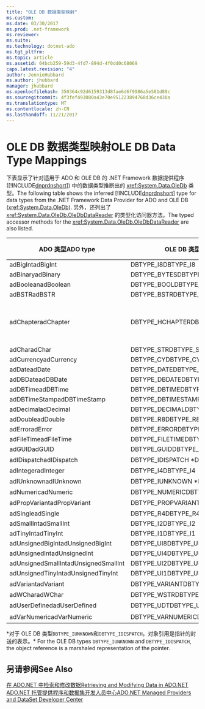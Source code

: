 ```yaml
---
title: "OLE DB 数据类型映射"
ms.custom: 
ms.date: 03/30/2017
ms.prod: .net-framework
ms.reviewer: 
ms.suite: 
ms.technology: dotnet-ado
ms.tgt_pltfrm: 
ms.topic: article
ms.assetid: 04bcb259-59d3-4fd7-894d-4f0dd0c68069
caps.latest.revision: "4"
author: JennieHubbard
ms.author: jhubbard
manager: jhubbard
ms.openlocfilehash: 350364c92d6159313d8fae6d6f9986a5e581d89c
ms.sourcegitcommit: 4f3fef493080a43e70e951223894768d36ce430a
ms.translationtype: MT
ms.contentlocale: zh-CN
ms.lasthandoff: 11/21/2017
---
```

# <a name="ole-db-data-type-mappings"></a><span data-ttu-id="56090-102">OLE DB 数据类型映射</span><span class="sxs-lookup"><span data-stu-id="56090-102">OLE DB Data Type Mappings</span></span>
<span data-ttu-id="56090-103">下表显示了针对适用于 ADO 和 OLE DB 的 .NET Framework 数据提供程序 ([!INCLUDE[dnprdnshort](../../../../includes/dnprdnshort-md.md)]) 中的数据类型推断出的 <xref:System.Data.OleDb> 类型。</span><span class="sxs-lookup"><span data-stu-id="56090-103">The following table shows the inferred [!INCLUDE[dnprdnshort](../../../../includes/dnprdnshort-md.md)] type for data types from the .NET Framework Data Provider for ADO and OLE DB (<xref:System.Data.OleDb>).</span></span> <span data-ttu-id="56090-104">另外，还列出了 <xref:System.Data.OleDb.OleDbDataReader> 的类型化访问器方法。</span><span class="sxs-lookup"><span data-stu-id="56090-104">The typed accessor methods for the <xref:System.Data.OleDb.OleDbDataReader> are also listed.</span></span>  
  
|<span data-ttu-id="56090-105">ADO 类型</span><span class="sxs-lookup"><span data-stu-id="56090-105">ADO type</span></span>|<span data-ttu-id="56090-106">OLE DB 类型</span><span class="sxs-lookup"><span data-stu-id="56090-106">OLE DB type</span></span>|[!INCLUDE[dnprdnshort](../../../../includes/dnprdnshort-md.md)]<span data-ttu-id="56090-107"> 类型</span><span class="sxs-lookup"><span data-stu-id="56090-107"> type</span></span>|[!INCLUDE[dnprdnshort](../../../../includes/dnprdnshort-md.md)]<span data-ttu-id="56090-108"> 类型化访问器</span><span class="sxs-lookup"><span data-stu-id="56090-108"> typed accessor</span></span>|  
|--------------|-----------------|----------------------------------------------------------------------|--------------------------------------------------------------------------------|  
|<span data-ttu-id="56090-109">adBigInt</span><span class="sxs-lookup"><span data-stu-id="56090-109">adBigInt</span></span>|<span data-ttu-id="56090-110">DBTYPE_I8</span><span class="sxs-lookup"><span data-stu-id="56090-110">DBTYPE_I8</span></span>|<span data-ttu-id="56090-111">Int64</span><span class="sxs-lookup"><span data-stu-id="56090-111">Int64</span></span>|<span data-ttu-id="56090-112">GetInt64()</span><span class="sxs-lookup"><span data-stu-id="56090-112">GetInt64()</span></span>|  
|<span data-ttu-id="56090-113">adBinary</span><span class="sxs-lookup"><span data-stu-id="56090-113">adBinary</span></span>|<span data-ttu-id="56090-114">DBTYPE_BYTES</span><span class="sxs-lookup"><span data-stu-id="56090-114">DBTYPE_BYTES</span></span>|<span data-ttu-id="56090-115">Byte[]</span><span class="sxs-lookup"><span data-stu-id="56090-115">Byte[]</span></span>|<span data-ttu-id="56090-116">GetBytes()</span><span class="sxs-lookup"><span data-stu-id="56090-116">GetBytes()</span></span>|  
|<span data-ttu-id="56090-117">adBoolean</span><span class="sxs-lookup"><span data-stu-id="56090-117">adBoolean</span></span>|<span data-ttu-id="56090-118">DBTYPE_BOOL</span><span class="sxs-lookup"><span data-stu-id="56090-118">DBTYPE_BOOL</span></span>|<span data-ttu-id="56090-119">Boolean</span><span class="sxs-lookup"><span data-stu-id="56090-119">Boolean</span></span>|<span data-ttu-id="56090-120">GetBoolean()</span><span class="sxs-lookup"><span data-stu-id="56090-120">GetBoolean()</span></span>|  
|<span data-ttu-id="56090-121">adBSTR</span><span class="sxs-lookup"><span data-stu-id="56090-121">adBSTR</span></span>|<span data-ttu-id="56090-122">DBTYPE_BSTR</span><span class="sxs-lookup"><span data-stu-id="56090-122">DBTYPE_BSTR</span></span>|<span data-ttu-id="56090-123">String</span><span class="sxs-lookup"><span data-stu-id="56090-123">String</span></span>|<span data-ttu-id="56090-124">GetString()</span><span class="sxs-lookup"><span data-stu-id="56090-124">GetString()</span></span>|  
|<span data-ttu-id="56090-125">adChapter</span><span class="sxs-lookup"><span data-stu-id="56090-125">adChapter</span></span>|<span data-ttu-id="56090-126">DBTYPE_HCHAPTER</span><span class="sxs-lookup"><span data-stu-id="56090-126">DBTYPE_HCHAPTER</span></span>|<span data-ttu-id="56090-127">通过 `DataReader` 支持。</span><span class="sxs-lookup"><span data-stu-id="56090-127">Supported through the `DataReader`.</span></span> <span data-ttu-id="56090-128">请参阅[检索数据使用 DataReader](../../../../docs/framework/data/adonet/retrieving-data-using-a-datareader.md)。</span><span class="sxs-lookup"><span data-stu-id="56090-128">See [Retrieving Data Using a DataReader](../../../../docs/framework/data/adonet/retrieving-data-using-a-datareader.md).</span></span>|<span data-ttu-id="56090-129">GetValue()</span><span class="sxs-lookup"><span data-stu-id="56090-129">GetValue()</span></span>|  
|<span data-ttu-id="56090-130">adChar</span><span class="sxs-lookup"><span data-stu-id="56090-130">adChar</span></span>|<span data-ttu-id="56090-131">DBTYPE_STR</span><span class="sxs-lookup"><span data-stu-id="56090-131">DBTYPE_STR</span></span>|<span data-ttu-id="56090-132">String</span><span class="sxs-lookup"><span data-stu-id="56090-132">String</span></span>|<span data-ttu-id="56090-133">GetString()</span><span class="sxs-lookup"><span data-stu-id="56090-133">GetString()</span></span>|  
|<span data-ttu-id="56090-134">adCurrency</span><span class="sxs-lookup"><span data-stu-id="56090-134">adCurrency</span></span>|<span data-ttu-id="56090-135">DBTYPE_CY</span><span class="sxs-lookup"><span data-stu-id="56090-135">DBTYPE_CY</span></span>|<span data-ttu-id="56090-136">Decimal</span><span class="sxs-lookup"><span data-stu-id="56090-136">Decimal</span></span>|<span data-ttu-id="56090-137">GetDecimal()</span><span class="sxs-lookup"><span data-stu-id="56090-137">GetDecimal()</span></span>|  
|<span data-ttu-id="56090-138">adDate</span><span class="sxs-lookup"><span data-stu-id="56090-138">adDate</span></span>|<span data-ttu-id="56090-139">DBTYPE_DATE</span><span class="sxs-lookup"><span data-stu-id="56090-139">DBTYPE_DATE</span></span>|<span data-ttu-id="56090-140">DateTime</span><span class="sxs-lookup"><span data-stu-id="56090-140">DateTime</span></span>|<span data-ttu-id="56090-141">GetDateTime()</span><span class="sxs-lookup"><span data-stu-id="56090-141">GetDateTime()</span></span>|  
|<span data-ttu-id="56090-142">adDBDate</span><span class="sxs-lookup"><span data-stu-id="56090-142">adDBDate</span></span>|<span data-ttu-id="56090-143">DBTYPE_DBDATE</span><span class="sxs-lookup"><span data-stu-id="56090-143">DBTYPE_DBDATE</span></span>|<span data-ttu-id="56090-144">DateTime</span><span class="sxs-lookup"><span data-stu-id="56090-144">DateTime</span></span>|<span data-ttu-id="56090-145">GetDateTime()</span><span class="sxs-lookup"><span data-stu-id="56090-145">GetDateTime()</span></span>|  
|<span data-ttu-id="56090-146">adDBTime</span><span class="sxs-lookup"><span data-stu-id="56090-146">adDBTime</span></span>|<span data-ttu-id="56090-147">DBTYPE_DBTIME</span><span class="sxs-lookup"><span data-stu-id="56090-147">DBTYPE_DBTIME</span></span>|<span data-ttu-id="56090-148">DateTime</span><span class="sxs-lookup"><span data-stu-id="56090-148">DateTime</span></span>|<span data-ttu-id="56090-149">GetDateTime()</span><span class="sxs-lookup"><span data-stu-id="56090-149">GetDateTime()</span></span>|  
|<span data-ttu-id="56090-150">adDBTimeStamp</span><span class="sxs-lookup"><span data-stu-id="56090-150">adDBTimeStamp</span></span>|<span data-ttu-id="56090-151">DBTYPE_DBTIMESTAMP</span><span class="sxs-lookup"><span data-stu-id="56090-151">DBTYPE_DBTIMESTAMP</span></span>|<span data-ttu-id="56090-152">DateTime</span><span class="sxs-lookup"><span data-stu-id="56090-152">DateTime</span></span>|<span data-ttu-id="56090-153">GetDateTime()</span><span class="sxs-lookup"><span data-stu-id="56090-153">GetDateTime()</span></span>|  
|<span data-ttu-id="56090-154">adDecimal</span><span class="sxs-lookup"><span data-stu-id="56090-154">adDecimal</span></span>|<span data-ttu-id="56090-155">DBTYPE_DECIMAL</span><span class="sxs-lookup"><span data-stu-id="56090-155">DBTYPE_DECIMAL</span></span>|<span data-ttu-id="56090-156">Decimal</span><span class="sxs-lookup"><span data-stu-id="56090-156">Decimal</span></span>|<span data-ttu-id="56090-157">GetDecimal()</span><span class="sxs-lookup"><span data-stu-id="56090-157">GetDecimal()</span></span>|  
|<span data-ttu-id="56090-158">adDouble</span><span class="sxs-lookup"><span data-stu-id="56090-158">adDouble</span></span>|<span data-ttu-id="56090-159">DBTYPE_R8</span><span class="sxs-lookup"><span data-stu-id="56090-159">DBTYPE_R8</span></span>|<span data-ttu-id="56090-160">Double</span><span class="sxs-lookup"><span data-stu-id="56090-160">Double</span></span>|<span data-ttu-id="56090-161">GetDouble()</span><span class="sxs-lookup"><span data-stu-id="56090-161">GetDouble()</span></span>|  
|<span data-ttu-id="56090-162">adError</span><span class="sxs-lookup"><span data-stu-id="56090-162">adError</span></span>|<span data-ttu-id="56090-163">DBTYPE_ERROR</span><span class="sxs-lookup"><span data-stu-id="56090-163">DBTYPE_ERROR</span></span>|<span data-ttu-id="56090-164">ExternalException</span><span class="sxs-lookup"><span data-stu-id="56090-164">ExternalException</span></span>|<span data-ttu-id="56090-165">GetValue()</span><span class="sxs-lookup"><span data-stu-id="56090-165">GetValue()</span></span>|  
|<span data-ttu-id="56090-166">adFileTime</span><span class="sxs-lookup"><span data-stu-id="56090-166">adFileTime</span></span>|<span data-ttu-id="56090-167">DBTYPE_FILETIME</span><span class="sxs-lookup"><span data-stu-id="56090-167">DBTYPE_FILETIME</span></span>|<span data-ttu-id="56090-168">DateTime</span><span class="sxs-lookup"><span data-stu-id="56090-168">DateTime</span></span>|<span data-ttu-id="56090-169">GetDateTime()</span><span class="sxs-lookup"><span data-stu-id="56090-169">GetDateTime()</span></span>|  
|<span data-ttu-id="56090-170">adGUID</span><span class="sxs-lookup"><span data-stu-id="56090-170">adGUID</span></span>|<span data-ttu-id="56090-171">DBTYPE_GUID</span><span class="sxs-lookup"><span data-stu-id="56090-171">DBTYPE_GUID</span></span>|<span data-ttu-id="56090-172">Guid</span><span class="sxs-lookup"><span data-stu-id="56090-172">Guid</span></span>|<span data-ttu-id="56090-173">GetGuid()</span><span class="sxs-lookup"><span data-stu-id="56090-173">GetGuid()</span></span>|  
|<span data-ttu-id="56090-174">adIDispatch</span><span class="sxs-lookup"><span data-stu-id="56090-174">adIDispatch</span></span>|<span data-ttu-id="56090-175">DBTYPE_IDISPATCH *</span><span class="sxs-lookup"><span data-stu-id="56090-175">DBTYPE_IDISPATCH *</span></span>|<span data-ttu-id="56090-176">对象</span><span class="sxs-lookup"><span data-stu-id="56090-176">Object</span></span>|<span data-ttu-id="56090-177">GetValue()</span><span class="sxs-lookup"><span data-stu-id="56090-177">GetValue()</span></span>|  
|<span data-ttu-id="56090-178">adInteger</span><span class="sxs-lookup"><span data-stu-id="56090-178">adInteger</span></span>|<span data-ttu-id="56090-179">DBTYPE_I4</span><span class="sxs-lookup"><span data-stu-id="56090-179">DBTYPE_I4</span></span>|<span data-ttu-id="56090-180">Int32</span><span class="sxs-lookup"><span data-stu-id="56090-180">Int32</span></span>|<span data-ttu-id="56090-181">GetInt32()</span><span class="sxs-lookup"><span data-stu-id="56090-181">GetInt32()</span></span>|  
|<span data-ttu-id="56090-182">adIUnknown</span><span class="sxs-lookup"><span data-stu-id="56090-182">adIUnknown</span></span>|<span data-ttu-id="56090-183">DBTYPE_IUNKNOWN *</span><span class="sxs-lookup"><span data-stu-id="56090-183">DBTYPE_IUNKNOWN *</span></span>|<span data-ttu-id="56090-184">对象</span><span class="sxs-lookup"><span data-stu-id="56090-184">Object</span></span>|<span data-ttu-id="56090-185">GetValue()</span><span class="sxs-lookup"><span data-stu-id="56090-185">GetValue()</span></span>|  
|<span data-ttu-id="56090-186">adNumeric</span><span class="sxs-lookup"><span data-stu-id="56090-186">adNumeric</span></span>|<span data-ttu-id="56090-187">DBTYPE_NUMERIC</span><span class="sxs-lookup"><span data-stu-id="56090-187">DBTYPE_NUMERIC</span></span>|<span data-ttu-id="56090-188">Decimal</span><span class="sxs-lookup"><span data-stu-id="56090-188">Decimal</span></span>|<span data-ttu-id="56090-189">GetDecimal()</span><span class="sxs-lookup"><span data-stu-id="56090-189">GetDecimal()</span></span>|  
|<span data-ttu-id="56090-190">adPropVariant</span><span class="sxs-lookup"><span data-stu-id="56090-190">adPropVariant</span></span>|<span data-ttu-id="56090-191">DBTYPE_PROPVARIANT</span><span class="sxs-lookup"><span data-stu-id="56090-191">DBTYPE_PROPVARIANT</span></span>|<span data-ttu-id="56090-192">对象</span><span class="sxs-lookup"><span data-stu-id="56090-192">Object</span></span>|<span data-ttu-id="56090-193">GetValue()</span><span class="sxs-lookup"><span data-stu-id="56090-193">GetValue()</span></span>|  
|<span data-ttu-id="56090-194">adSingle</span><span class="sxs-lookup"><span data-stu-id="56090-194">adSingle</span></span>|<span data-ttu-id="56090-195">DBTYPE_R4</span><span class="sxs-lookup"><span data-stu-id="56090-195">DBTYPE_R4</span></span>|<span data-ttu-id="56090-196">Single</span><span class="sxs-lookup"><span data-stu-id="56090-196">Single</span></span>|<span data-ttu-id="56090-197">GetFloat()</span><span class="sxs-lookup"><span data-stu-id="56090-197">GetFloat()</span></span>|  
|<span data-ttu-id="56090-198">adSmallInt</span><span class="sxs-lookup"><span data-stu-id="56090-198">adSmallInt</span></span>|<span data-ttu-id="56090-199">DBTYPE_I2</span><span class="sxs-lookup"><span data-stu-id="56090-199">DBTYPE_I2</span></span>|<span data-ttu-id="56090-200">Int16</span><span class="sxs-lookup"><span data-stu-id="56090-200">Int16</span></span>|<span data-ttu-id="56090-201">GetInt16()</span><span class="sxs-lookup"><span data-stu-id="56090-201">GetInt16()</span></span>|  
|<span data-ttu-id="56090-202">adTinyInt</span><span class="sxs-lookup"><span data-stu-id="56090-202">adTinyInt</span></span>|<span data-ttu-id="56090-203">DBTYPE_I1</span><span class="sxs-lookup"><span data-stu-id="56090-203">DBTYPE_I1</span></span>|<span data-ttu-id="56090-204">Byte</span><span class="sxs-lookup"><span data-stu-id="56090-204">Byte</span></span>|<span data-ttu-id="56090-205">GetByte()</span><span class="sxs-lookup"><span data-stu-id="56090-205">GetByte()</span></span>|  
|<span data-ttu-id="56090-206">adUnsignedBigInt</span><span class="sxs-lookup"><span data-stu-id="56090-206">adUnsignedBigInt</span></span>|<span data-ttu-id="56090-207">DBTYPE_UI8</span><span class="sxs-lookup"><span data-stu-id="56090-207">DBTYPE_UI8</span></span>|<span data-ttu-id="56090-208">UInt64</span><span class="sxs-lookup"><span data-stu-id="56090-208">UInt64</span></span>|<span data-ttu-id="56090-209">GetValue()</span><span class="sxs-lookup"><span data-stu-id="56090-209">GetValue()</span></span>|  
|<span data-ttu-id="56090-210">adUnsignedInt</span><span class="sxs-lookup"><span data-stu-id="56090-210">adUnsignedInt</span></span>|<span data-ttu-id="56090-211">DBTYPE_UI4</span><span class="sxs-lookup"><span data-stu-id="56090-211">DBTYPE_UI4</span></span>|<span data-ttu-id="56090-212">UInt32</span><span class="sxs-lookup"><span data-stu-id="56090-212">UInt32</span></span>|<span data-ttu-id="56090-213">GetValue()</span><span class="sxs-lookup"><span data-stu-id="56090-213">GetValue()</span></span>|  
|<span data-ttu-id="56090-214">adUnsignedSmallInt</span><span class="sxs-lookup"><span data-stu-id="56090-214">adUnsignedSmallInt</span></span>|<span data-ttu-id="56090-215">DBTYPE_UI2</span><span class="sxs-lookup"><span data-stu-id="56090-215">DBTYPE_UI2</span></span>|<span data-ttu-id="56090-216">UInt16</span><span class="sxs-lookup"><span data-stu-id="56090-216">UInt16</span></span>|<span data-ttu-id="56090-217">GetValue()</span><span class="sxs-lookup"><span data-stu-id="56090-217">GetValue()</span></span>|  
|<span data-ttu-id="56090-218">adUnsignedTinyInt</span><span class="sxs-lookup"><span data-stu-id="56090-218">adUnsignedTinyInt</span></span>|<span data-ttu-id="56090-219">DBTYPE_UI1</span><span class="sxs-lookup"><span data-stu-id="56090-219">DBTYPE_UI1</span></span>|<span data-ttu-id="56090-220">Byte</span><span class="sxs-lookup"><span data-stu-id="56090-220">Byte</span></span>|<span data-ttu-id="56090-221">GetByte()</span><span class="sxs-lookup"><span data-stu-id="56090-221">GetByte()</span></span>|  
|<span data-ttu-id="56090-222">adVariant</span><span class="sxs-lookup"><span data-stu-id="56090-222">adVariant</span></span>|<span data-ttu-id="56090-223">DBTYPE_VARIANT</span><span class="sxs-lookup"><span data-stu-id="56090-223">DBTYPE_VARIANT</span></span>|<span data-ttu-id="56090-224">对象</span><span class="sxs-lookup"><span data-stu-id="56090-224">Object</span></span>|<span data-ttu-id="56090-225">GetValue()</span><span class="sxs-lookup"><span data-stu-id="56090-225">GetValue()</span></span>|  
|<span data-ttu-id="56090-226">adWChar</span><span class="sxs-lookup"><span data-stu-id="56090-226">adWChar</span></span>|<span data-ttu-id="56090-227">DBTYPE_WSTR</span><span class="sxs-lookup"><span data-stu-id="56090-227">DBTYPE_WSTR</span></span>|<span data-ttu-id="56090-228">String</span><span class="sxs-lookup"><span data-stu-id="56090-228">String</span></span>|<span data-ttu-id="56090-229">GetString()</span><span class="sxs-lookup"><span data-stu-id="56090-229">GetString()</span></span>|  
|<span data-ttu-id="56090-230">adUserDefined</span><span class="sxs-lookup"><span data-stu-id="56090-230">adUserDefined</span></span>|<span data-ttu-id="56090-231">DBTYPE_UDT</span><span class="sxs-lookup"><span data-stu-id="56090-231">DBTYPE_UDT</span></span>|<span data-ttu-id="56090-232">不受支持</span><span class="sxs-lookup"><span data-stu-id="56090-232">not supported</span></span>||  
|<span data-ttu-id="56090-233">adVarNumeric</span><span class="sxs-lookup"><span data-stu-id="56090-233">adVarNumeric</span></span>|<span data-ttu-id="56090-234">DBTYPE_VARNUMERIC</span><span class="sxs-lookup"><span data-stu-id="56090-234">DBTYPE_VARNUMERIC</span></span>|<span data-ttu-id="56090-235">不受支持</span><span class="sxs-lookup"><span data-stu-id="56090-235">not supported</span></span>||  
  
 <span data-ttu-id="56090-236">\*对于 OLE DB 类型`DBTYPE_IUNKNOWN`和`DBTYPE_IDISPATCH`，对象引用是指针的封送的表示。</span><span class="sxs-lookup"><span data-stu-id="56090-236">\* For the OLE DB types `DBTYPE_IUNKNOWN` and `DBTYPE_IDISPATCH`, the object reference is a marshaled representation of the pointer.</span></span>  
  
## <a name="see-also"></a><span data-ttu-id="56090-237">另请参阅</span><span class="sxs-lookup"><span data-stu-id="56090-237">See Also</span></span>  
 [<span data-ttu-id="56090-238">在 ADO.NET 中检索和修改数据</span><span class="sxs-lookup"><span data-stu-id="56090-238">Retrieving and Modifying Data in ADO.NET</span></span>](../../../../docs/framework/data/adonet/retrieving-and-modifying-data.md)  
 [<span data-ttu-id="56090-239">ADO.NET 托管提供程序和数据集开发人员中心</span><span class="sxs-lookup"><span data-stu-id="56090-239">ADO.NET Managed Providers and DataSet Developer Center</span></span>](http://go.microsoft.com/fwlink/?LinkId=217917)
